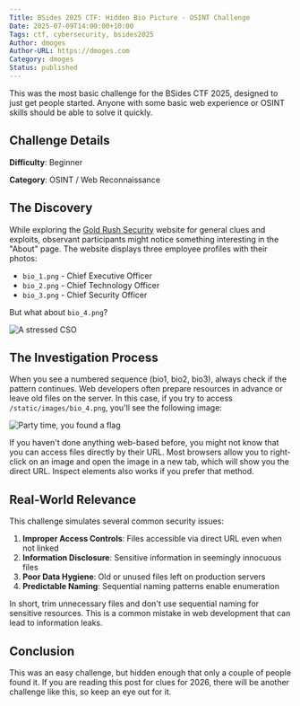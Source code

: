 ```yaml
---
Title: BSides 2025 CTF: Hidden Bio Picture - OSINT Challenge
Date: 2025-07-09T14:00:00+10:00
Tags: ctf, cybersecurity, bsides2025
Author: dmoges
Author-URL: https://dmoges.com
Category: dmoges
Status: published
---
```


This was the most basic challenge for the BSides CTF 2025, designed to just get people started.
Anyone with some basic web experience or OSINT skills should be able to solve it quickly.

## Challenge Details

**Difficulty**: Beginner 

**Category**: OSINT / Web Reconnaissance  


## The Discovery

While exploring the [Gold Rush Security](https://goldrushsecurity.com/) website for general clues and exploits, observant participants might notice something interesting in the "About" page.
The website displays three employee profiles with their photos:
- `bio_1.png` - Chief Executive Officer
- `bio_2.png` - Chief Technology Officer
- `bio_3.png` - Chief Security Officer

But what about `bio_4.png`?

![A stressed CSO](https://dmoges.com/images/bsides-ctf-hidden-bio-osint/image-1.png)

## The Investigation Process

When you see a numbered sequence (bio1, bio2, bio3), always check if the pattern continues.
Web developers often prepare resources in advance or leave old files on the server.
In this case, if you try to access `/static/images/bio_4.png`, you'll see the following image:

![Party time, you found a flag](https://dmoges.com/images/bsides-ctf-hidden-bio-osint/image.png)


If you haven't done anything web-based before, you might not know that you can access files directly by their URL.
Most browsers allow you to right-click on an image and open the image in a new tab, which will show you the direct URL.
Inspect elements also works if you prefer that method.


## Real-World Relevance

This challenge simulates several common security issues:

1. **Improper Access Controls**: Files accessible via direct URL even when not linked
2. **Information Disclosure**: Sensitive information in seemingly innocuous files
3. **Poor Data Hygiene**: Old or unused files left on production servers
4. **Predictable Naming**: Sequential naming patterns enable enumeration

In short, trim unnecessary files and don't use sequential naming for sensitive resources. This is a common mistake in web development that can lead to information leaks.

## Conclusion

This was an easy challenge, but hidden enough that only a couple of people found it.
If you are reading this post for clues for 2026, there will be another challenge like this, so keep an eye out for it.